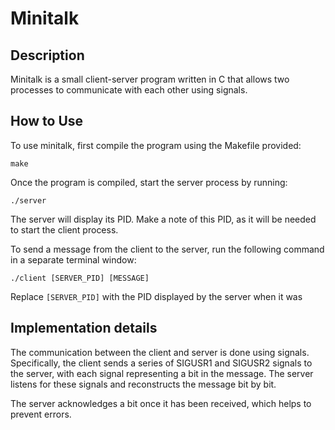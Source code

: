 # Minitalk

## Description
Minitalk is a small client-server program written in C that allows two processes to communicate with each other using signals.

## How to Use
To use minitalk, first compile the program using the Makefile provided:

```shell
make
```

Once the program is compiled, start the server process by running:

```shell
./server
```

The server will display its PID. Make a note of this PID, as it will be needed to start the client process.

To send a message from the client to the server, run the following command in a separate terminal window:

```shell
./client [SERVER_PID] [MESSAGE]
```

Replace `[SERVER_PID]` with the PID displayed by the server when it was

## Implementation details

The communication between the client and server is done using signals. Specifically, the client sends a series of SIGUSR1 and SIGUSR2 signals to the server, with each signal representing a bit in the message. The server listens for these signals and reconstructs the message bit by bit.

The server acknowledges a bit once it has been received, which helps to prevent errors.

